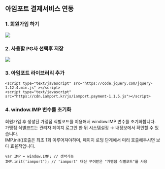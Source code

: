 ## 아임포트 결제서비스 연동

### 1. 회원가입 하기
<img src="https://user-images.githubusercontent.com/69130921/108605757-92b02380-73f9-11eb-9cc4-c8b5113a7286.PNG">

### 2. 사용할 PG사 선택후 저장
<img src="https://user-images.githubusercontent.com/69130921/108605799-d571fb80-73f9-11eb-8c82-2ab3709ce7c9.png">

### 3. 아임포트 라이브러리 추가
~~~
<script type="text/javascript" src="https://code.jquery.com/jquery-1.12.4.min.js" ></script>
<script type="text/javascript" src="https://cdn.iamport.kr/js/iamport.payment-1.1.5.js"></script>
~~~

### 4. window.IMP 변수를 초기화
회원가입 후 생성된 가맹점 식별코드를 이용해서 window.IMP 변수를 초기화합니다.
가맹점 식별코드는 관리자 페이지 로그인 한 뒤 시스템설정 → 내정보에서 확인할 수 있습니다.<br>
IMP.init()호출은 최초 1회 이루어져야하며, 페이지 로딩 단계에서 미리 호출해두시면 보다 효율적입니다.<br>
~~~
var IMP = window.IMP; // 생략가능
IMP.init('iamport'); // 'iamport' 대신 부여받은 "가맹점 식별코드"를 사용
~~~
